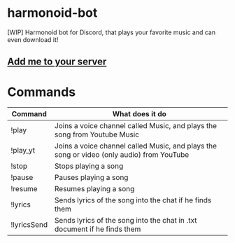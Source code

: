 # harmonoid-bot
[WIP] Harmonoid bot for Discord, that plays your favorite music and can even download it!

## [Add me to your server](https://discord.com/oauth2/authorize?client_id=802600265005137980&scope=bot&permissions=36932608)


# Commands
| Command                 | What does it do                                                                           |
|-------------------------|-------------------------------------------------------------------------------------------|
| !play <song name>       | Joins a voice channel called Music, and plays the song from Youtube Music                 |
| !play_yt <song name>    | Joins a voice channel called Music, and plays the song or video (only audio) from YouTube |
| !stop                   | Stops playing a song                                                                      |
| !pause                  | Pauses playing a song                                                                     |
| !resume                 | Resumes playing a song                                                                    |
| !lyrics <song name>     | Sends lyrics of the song into the chat if he finds them                                   |
| !lyricsSend <song name> | Sends lyrics of the song into the chat in .txt document if he finds them                  |
